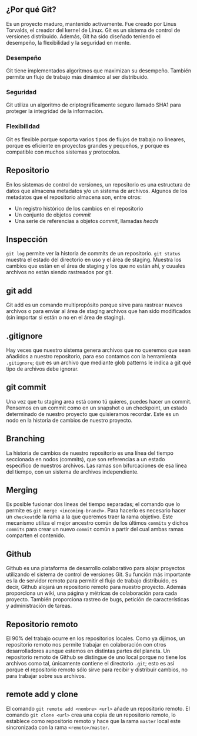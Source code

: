 
## ¿Por qué Git?
Es un proyecto maduro, mantenido activamente. Fue creado por Linus Torvalds, el creador del kernel de Linux. Git es un sistema de control de versiones distribuido. Además, Git ha sido diseñado teniendo el desempeño, la flexibilidad y la seguridad en mente.

### Desempeño
Git tiene implementados algoritmos que maximizan su desempeño. También permite un flujo de trabajo más dinámico al ser distribuido.

### Seguridad
Git utiliza un algoritmo de criptográficamente seguro llamado SHA1 para proteger la integridad de la información.

### Flexibilidad
Git es flexible porque soporta varios tipos de flujos de trabajo no lineares, porque es eficiente en proyectos grandes y pequeños, y porque es compatible con muchos sistemas y protocolos.

## Repositorio
En los sistemas de control de versiones, un repositorio es una estructura de datos que almacena metadatos y/o un sistema de archivos.
Algunos de los metadatos que el repositorio almacena son, entre otros:
* Un registro histórico de los cambios en el repositorio
* Un conjunto de objetos _commit_
* Una serie de referencias a objetos _commit_, llamadas _heads_ 

## Inspección
`git log` permite ver la historia de commits de un repositorio.
`git status` muestra el estado del directorio en uso y el área de staging. Muestra los cambios que están en el área de staging y los que no están ahí, y cuuales archivos no están siendo rastreados por git.

## git add
Git add es un comando multipropósito porque sirve para rastrear nuevos archivos o para enviar al área de staging archivos que han sido modificados (sin importar si están o no en el área de staging).

## .gitignore
Hay veces que nuestro sistema genera archivos que no queremos que sean añadidos a nuestro repositorio, para eso contamos con la herramienta `.gitignore`; que es un archivo que mediante glob patterns le indica a git qué tipo de archivos debe ignorar.

## git commit
Una vez que tu staging area está como tú quieres, puedes hacer un commit. Pensemos en un commit como en un snapshot o un checkpoint, un estado determinado de nuestro proyecto que quisieramos recordar. Este es un nodo en la historia de cambios de nuestro proyecto.

## Branching
La historia de cambios de nuestro repositorio es una línea del tiempo seccionada en nodos (commits), que son referencias a un estado específico de nuestros archivos. Las ramas son bifurcaciones de esa línea del tiempo, con un sistema de archivos independiente.

## Merging
Es posible fusionar dos líneas del tiempo separadas; el comando que lo permite es `git merge <incoming-branch>`. Para hacerlo es necesario hacer un `checkout`de la rama a la que queremos traer la rama objetivo. Este mecanismo utiliza el mejor ancestro común de los últimos `commits` y dichos `commits` para crear un nuevo `commit` común a partir del cual ambas ramas comparten el contenido.

## Github
Github es una plataforma de desarrollo colaborativo para alojar proyectos utilizando el sistema de control de versiones Git. Su función más importante es la de servidor remoto para permitir el flujo de trabajo distribuido, es decir, Github alojará un repositorio remoto para nuestro proyecto. Además proporciona un wiki, una página y métricas de colaboración para cada proyecto. También proporciona rastreo de bugs, petición de características y administración de tareas.

## Repositorio remoto
El 90% del trabajo ocurre en los repositorios locales. Como ya dijimos, un repositorio remoto nos permite trabajar en colaboración con otros desarrolladores aunque estemos en distintas partes del planeta. Un repositorio remoto de Github se distingue de uno local porque no tiene los archivos como tal, únicamente contiene el directorio `.git`; esto es así porque el repositorio remoto sólo sirve para recibir y distribuir cambios, no para trabajar sobre sus archivos.

## remote add y clone
El comando `git remote add <nombre> <url>` añade un repositorio remoto.
El comando `git clone <url>` crea una copia de un repositorio remoto, lo establece como repositorio remoto y hace que la rama `master` local este sincronizada con la rama `<remoto>/master`.
